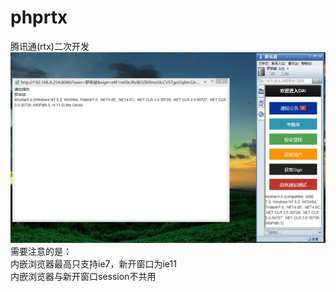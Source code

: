 # phprtx
腾讯通(rtx)二次开发  
![](https://github.com/lb1104/phprtx/blob/master/rtx.jpg?raw=true)  
需要注意的是：  
内嵌浏览器最高只支持ie7，新开窗口为ie11   
内嵌浏览器与新开窗口session不共用  
